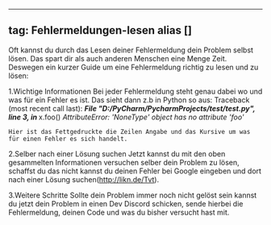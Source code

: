 
---
tag: Fehlermeldungen-lesen
alias []
---

Oft kannst du durch das Lesen deiner Fehlermeldung dein Problem selbst lösen. Das spart dir als auch anderen Menschen eine Menge Zeit. Deswegen ein kurzer Guide um eine Fehlermeldung richtig zu lesen und zu lösen:

1.Wichtige Informationen
    Bei jeder Fehlermeldung steht genau dabei wo und was für ein Fehler es ist. Das sieht dann  z.b in Python so aus:
        Traceback (most recent call last):
             ***File "D:/PyCharm/PycharmProjects/test/test.py", line 3, in <module>***
                    x.foo()
        *AttributeError: 'NoneType' object has no attribute 'foo'*

    Hier ist das Fettgedruckte die Zeilen Angabe und das Kursive um was für einen Fehler es sich handelt.

2.Selber nach einer Lösung suchen
    Jetzt kannst du mit den oben gesammelten Informationen versuchen selber dein Problem zu lösen, schaffst du das nicht kannst du deinen Fehler bei
    Google eingeben und dort nach einer
    Lösung suchen(http://likn.de/Tvt).

3.Weitere Schritte
    Sollte dein Problem immer noch nicht gelöst sein kannst du jetzt dein Problem in einen Dev Discord schicken, sende hierbei die Fehlermeldung,
    deinen Code und
    was du bisher versucht hast mit.
